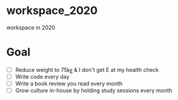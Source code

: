 # workspace_2020
workspace in 2020

# Goal
- [ ] Reduce weight to 75㎏ & I don't get E at my health check 
- [ ] Write code every day 
- [ ] Write a book review you read every month
- [ ] Grow culture in-house by holding study sessions every month
